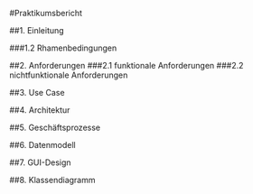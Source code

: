 #Praktikumsbericht


##1. Einleitung

  ###1.2 Rhamenbedingungen

##2. Anforderungen
  ###2.1 funktionale Anforderungen
  ###2.2 nichtfunktionale Anforderungen
  
##3. Use Case

##4. Architektur

##5. Geschäftsprozesse

##6. Datenmodell

##7. GUI-Design

##8. Klassendiagramm
